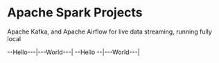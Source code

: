# Apache Spark Projects

Apache Kafka, and Apache Airflow for live data streaming, running fully local

--Hello---|---World---|
--Hello --|---World---|
